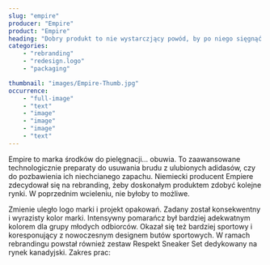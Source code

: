 ```yaml
---
slug: "empire"
producer: "Empire"
product: "Empire"
heading: "Dobry produkt to nie wystarczjący powód, by po niego sięgnąć."
categories:
    - "rebranding"
    - "redesign.logo"
    - "packaging"

thumbnail: "images/Empire-Thumb.jpg"
occurrence:
    - "full-image"
    - "text"
    - "image"
    - "image"
    - "image"
    - "text"
---
```

Empire to marka środków do pielęgnacji... obuwia. To zaawansowane
technologicznie preparaty do usuwania brudu z ulubionych adidasów,
czy do pozbawienia ich niechcianego zapachu. Niemiecki producent
Empiere zdecydował się na rebranding, żeby doskonałym produktem
zdobyć kolejne rynki. W poprzednim wcieleniu, nie byłoby to możliwe.

Zmienie uległo logo marki i projekt opakowań. Zadany został
konsekwentny i wyrazisty kolor marki. Intensywny pomarańcz był
bardziej adekwatnym kolorem dla grupy młodych odbiorców. Okazał
się też bardziej sportowy i koresponujący z nowoczesnym designem
butów sportowych. W ramach rebrandingu powstał również zestaw
Respekt Sneaker Set dedykowany na rynek kanadyjski.
Zakres prac:
  